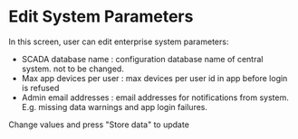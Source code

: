# Edit System Parameters

In this screen, user can edit enterprise system parameters:

* SCADA database name  : configuration database name of central system. not to be changed.
* Max app devices per user : max devices per user id in app before login is refused
* Admin email addresses : email addresses for notifications from system. E.g. missing data warnings and app login failures.

Change values and press "Store data" to update
